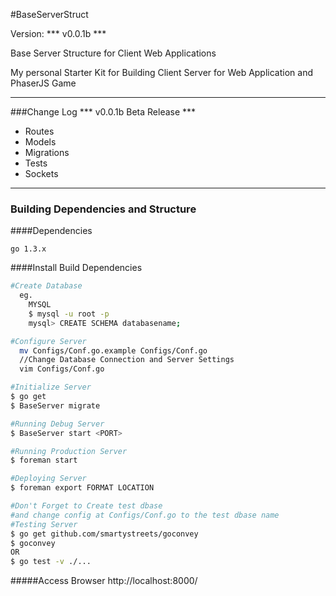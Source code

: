 #BaseServerStruct

Version: *** v0.0.1b ***

Base Server Structure for Client Web Applications

My personal Starter Kit for Building Client Server for Web Application and PhaserJS Game

--------
###Change Log
*** v0.0.1b Beta Release ***

  * Routes
  * Models
  * Migrations
  * Tests
  * Sockets

--------

### Building Dependencies and Structure

####Dependencies
```
go 1.3.x
```

####Install Build Dependencies

```bash
#Create Database
  eg.
    MYSQL
    $ mysql -u root -p
    mysql> CREATE SCHEMA databasename;

#Configure Server
  mv Configs/Conf.go.example Configs/Conf.go
  //Change Database Connection and Server Settings
  vim Configs/Conf.go

#Initialize Server
$ go get
$ BaseServer migrate

#Running Debug Server
$ BaseServer start <PORT>

#Running Production Server
$ foreman start

#Deploying Server
$ foreman export FORMAT LOCATION

#Don't Forget to Create test dbase
#and change config at Configs/Conf.go to the test dbase name
#Testing Server
$ go get github.com/smartystreets/goconvey
$ goconvey
OR
$ go test -v ./...

```

#####Access Browser
http://localhost:8000/
